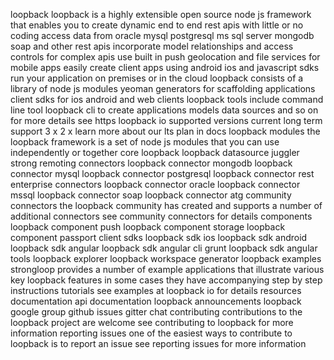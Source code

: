 loopback loopback is a highly extensible open source node js framework that enables you to create dynamic end to end rest apis with little or no coding access data from oracle mysql postgresql ms sql server mongodb soap and other rest apis incorporate model relationships and access controls for complex apis use built in push geolocation and file services for mobile apps easily create client apps using android ios and javascript sdks run your application on premises or in the cloud loopback consists of a library of node js modules yeoman generators for scaffolding applications client sdks for ios android and web clients loopback tools include command line tool loopback cli to create applications models data sources and so on for more details see https loopback io supported versions current long term support 3 x 2 x learn more about our lts plan in docs loopback modules the loopback framework is a set of node js modules that you can use independently or together core loopback loopback datasource juggler strong remoting connectors loopback connector mongodb loopback connector mysql loopback connector postgresql loopback connector rest enterprise connectors loopback connector oracle loopback connector mssql loopback connector soap loopback connector atg community connectors the loopback community has created and supports a number of additional connectors see community connectors for details components loopback component push loopback component storage loopback component passport client sdks loopback sdk ios loopback sdk android loopback sdk angular loopback sdk angular cli grunt loopback sdk angular tools loopback explorer loopback workspace generator loopback examples strongloop provides a number of example applications that illustrate various key loopback features in some cases they have accompanying step by step instructions tutorials see examples at loopback io for details resources documentation api documentation loopback announcements loopback google group github issues gitter chat contributing contributions to the loopback project are welcome see contributing to loopback for more information reporting issues one of the easiest ways to contribute to loopback is to report an issue see reporting issues for more information
